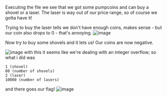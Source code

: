 Executing the file we see that we got some pumpcoins and can buy a shovel or a laser. The laser is way out of our price range, so of course we gotta have it!

Trying to buy the laser tells we don't have enough coins, makes sense - but our coin also drops to 0 - that's annoying.
![image](https://user-images.githubusercontent.com/6153549/198418176-4983e89a-3748-44bb-8e70-120955ca8a9b.png)

Now try to buy some shovels and it lets us! Our coins are now negative.

![image](https://user-images.githubusercontent.com/6153549/198418219-53318779-d5ed-44a6-80e5-333bc4d5c4fc.png)
with this it seems like we're dealing with an integer overflow; so what i did was

```
1 (shovel)
80 (number of shovels)
2 (laser)
10000 (number of lasers)
```
and there goes our flag!
![image](https://user-images.githubusercontent.com/6153549/198418907-224853f0-9832-42bb-9988-6e22dedf7f45.png)
